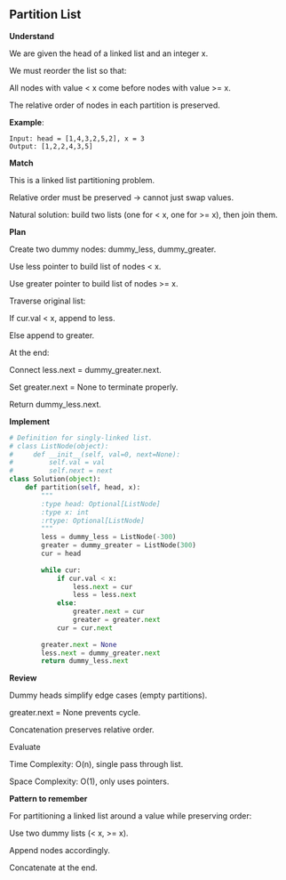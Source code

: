 ## Partition List
**Understand**

We are given the head of a linked list and an integer x.

We must reorder the list so that:

All nodes with value < x come before nodes with value >= x.

The relative order of nodes in each partition is preserved.

**Example**:
```
Input: head = [1,4,3,2,5,2], x = 3
Output: [1,2,2,4,3,5]
```

**Match**

This is a linked list partitioning problem.

Relative order must be preserved → cannot just swap values.

Natural solution: build two lists (one for < x, one for >= x), then join them.

**Plan**

Create two dummy nodes: dummy_less, dummy_greater.

Use less pointer to build list of nodes < x.

Use greater pointer to build list of nodes >= x.

Traverse original list:

If cur.val < x, append to less.

Else append to greater.

At the end:

Connect less.next = dummy_greater.next.

Set greater.next = None to terminate properly.

Return dummy_less.next.

**Implement**
```py
# Definition for singly-linked list.
# class ListNode(object):
#     def __init__(self, val=0, next=None):
#         self.val = val
#         self.next = next
class Solution(object):
    def partition(self, head, x):
        """
        :type head: Optional[ListNode]
        :type x: int
        :rtype: Optional[ListNode]
        """
        less = dummy_less = ListNode(-300)
        greater = dummy_greater = ListNode(300)
        cur = head
        
        while cur:
            if cur.val < x:
                less.next = cur
                less = less.next
            else:
                greater.next = cur
                greater = greater.next
            cur = cur.next
        
        greater.next = None
        less.next = dummy_greater.next
        return dummy_less.next
```

**Review**

Dummy heads simplify edge cases (empty partitions).

greater.next = None prevents cycle.

Concatenation preserves relative order.

Evaluate

Time Complexity: O(n), single pass through list.

Space Complexity: O(1), only uses pointers.

**Pattern to remember**

For partitioning a linked list around a value while preserving order:

Use two dummy lists (< x, >= x).

Append nodes accordingly.

Concatenate at the end.
